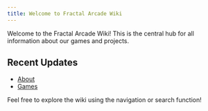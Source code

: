 ```yaml
---
title: Welcome to Fractal Arcade Wiki
---
```


Welcome to the Fractal Arcade Wiki! This is the central hub for all information about our games and projects.

## Recent Updates

- [About](About.md)
- [Games](games/)

Feel free to explore the wiki using the navigation or search function!